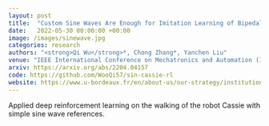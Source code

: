 ```yaml
---
layout: post
title:  "Custom Sine Waves Are Enough for Imitation Learning of Bipedal Gaits with Different Styles"
date:   2022-05-30 00:00:00 +00:00
image: /images/sinewave.jpg
categories: research
authors: "<strong>Qi Wu</strong>*, Chong Zhang*, Yanchen Liu"
venue: "IEEE International Conference on Mechatronics and Automation (ICMA) (Oral)"
arxiv: https://arxiv.org/abs/2204.04157
code: https://github.com/WooQi57/sin-cassie-rl
website: https://www.u-bordeaux.fr/en/about-us/our-strategy/institutional-projects/artificial-intelligence/robocup-2023
---
```


Applied deep reinforcement learning on the walking of the robot Cassie with simple sine wave references. 
